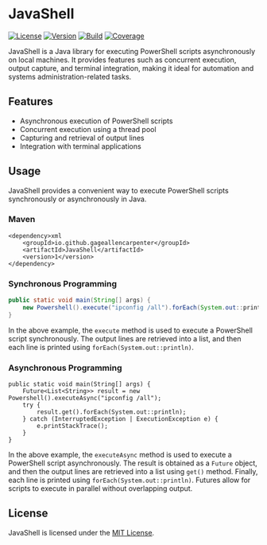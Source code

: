 # JavaShell
[![License](https://img.shields.io/badge/license-MIT-blue.svg)](LICENSE)
[![Version](https://img.shields.io/badge/version-1.0.0-brightgreen.svg)]()
[![Build](https://img.shields.io/badge/build-passing-brightgreen.svg)]()
[![Coverage](https://img.shields.io/badge/coverage-90%25-green.svg)]()


JavaShell is a Java library for executing PowerShell scripts asynchronously on local machines. It provides features such as concurrent execution, output capture, and terminal integration, making it ideal for automation and systems administration-related tasks.

## Features
- Asynchronous execution of PowerShell scripts
- Concurrent execution using a thread pool
- Capturing and retrieval of output lines
- Integration with terminal applications

## Usage

JavaShell provides a convenient way to execute PowerShell scripts synchronously or asynchronously in Java.
### Maven
```Maven
<dependency>xml
    <groupId>io.github.gageallencarpenter</groupId>
    <artifactId>JavaShell</artifactId>
    <version>1</version>
</dependency>
```

### Synchronous Programming
```java
public static void main(String[] args) { 
	new Powershell().execute("ipconfig /all").forEach(System.out::println);
}
```
In the above example, the `execute` method is used to execute a PowerShell script synchronously. The output lines are retrieved into a list, and then each line is printed using `forEach(System.out::println)`.
### Asynchronous Programming
```
public static void main(String[] args) {
	Future<List<String>> result = new Powershell().executeAsync("ipconfig /all");
	try {
		result.get().forEach(System.out::println);
	} catch (InterruptedException | ExecutionException e) {
		e.printStackTrace();
	}
}
```
In the above example, the `executeAsync` method is used to execute a PowerShell script asynchronously. The result is obtained as a `Future` object, and then the output lines are retrieved into a list using `get()` method. Finally, each line is printed using `forEach(System.out::println)`. Futures allow for scripts to execute in parallel without overlapping output.

## License
JavaShell is licensed under the [MIT License](https://chat.openai.com/LICENSE).
